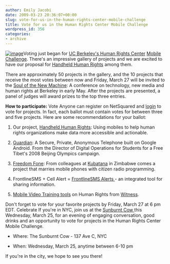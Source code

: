 ```yaml
---
author: Emily Jacobi
date: 2009-03-23 20:36:07+00:00
slug: vote-for-us-in-the-human-rights-center-mobile-challenge
title: Vote for us in the Human Rights Center Mobile Challenge
wordpress_id: 356
categories:
- archive
---
```


[![image](https://s3.amazonaws.com/digidem-www/wp-content/uploads/2009/03/mobile-phone1-200x300.jpg)](https://s3.amazonaws.com/digidem-www/wp-content/uploads/2009/03/mobile-phone1.jpg)Voting just began for [UC Berkeley's Human Rights Center](http://hrc.berkeley.edu/) [Mobile Challenge](http://www.netsquared.org/hrc-ucb). There's an impressive gallery of projects and we are excited to have our proposal for [Handheld Human Rights](http://www.netsquared.org/projects/handheld-human-rights) among them.

There are approximately 50 projects in the gallery, and the 10 projects that receive the most votes between now and Friday, March 27 will be invited to the [Soul of the New Machine](http://hrc.berkeley.edu/events/NewMachineConference/index.html): A conference on technology, new media and human rights at Berkeley in early May. After the projects are presented, a panel of judges will award prizes to the top three entries.

**How to participate:**
Vote
Anyone can register on NetSquared and [login](http://netsquared.org/hrc-ucb/vote) to vote for projects. In fact, each ballot must contain votes for between three and five projects. Here are some recommendations for your ballot:

1. Our project, [Handheld Human Rights](http://www.netsquared.org/projects/handheld-human-rights): Using mobiles to help human rights organizations make data more accessible and actionable.

2. [Guardian](http://netsquared.org/projects/guardian-secure-private-anonymous-telephone-built-google-android): A Secure, Private, Anonymous Telephone built on Google Android. From the Director of Digital Operations for Students for a Free Tibet's 2008 Beijing Olympics campaign.

3. [Freedom Fone](http://www.netsquared.org/projects/freedom-fone): From colleagues at [Kubatana](http://www.kubatana.net/) in Zimbabwe comes a project that marries mobile phones with citizen radio programming.

4. FrontlineSMS + Cell Alert = [FrontlineSMS Alerts ](http://www.netsquared.org/projects/frontlinesms-alerts)- an integrated tool for sharing information.

5. [Mobile Video Training tools](http://www.netsquared.org/projects/human-rights-mobile-video-training-tools) on Human Rights from [Witness](http://www.witness.org/).

Don't forget to vote for your favorite projects by Friday, March 27 at 6 pm EDT.
Celebrate
If you're in NYC, join us at the [Sunburnt Cow ](http://www.thesunburntcow.com)this Wednesday, March 25, for an evening of engaging conversation, good drinks and an opportunity to vote for projects in the Human Rights Center Mobile Challenge.



	
  * Where: The Sunburnt Cow - 137 Ave C, NYC

	
  * When: Wednesday, March 25, anytime between 6-10 pm


If you're in the city, we hope to see you there!

